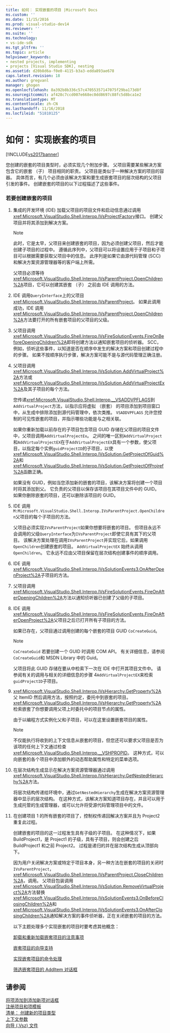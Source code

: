 ```yaml
---
title: 如何： 实现嵌套的项目 |Microsoft Docs
ms.custom: ''
ms.date: 11/15/2016
ms.prod: visual-studio-dev14
ms.reviewer: ''
ms.suite: ''
ms.technology:
- vs-ide-sdk
ms.tgt_pltfrm: ''
ms.topic: article
helpviewer_keywords:
- nested projects, implementing
- projects [Visual Studio SDK], nesting
ms.assetid: d20b8d6a-f0e0-4115-b3a3-edda893ae678
caps.latest.revision: 18
ms.author: gregvanl
manager: ghogen
ms.openlocfilehash: 8a392b8b336c57c47055357147075f29ba173d8f
ms.sourcegitcommit: af428c7ccd007e668ec0dd8697c88fc5d8bca1e2
ms.translationtype: MT
ms.contentlocale: zh-CN
ms.lasthandoff: 11/16/2018
ms.locfileid: "51810125"
---
```

# <a name="how-to-implement-nested-projects"></a>如何： 实现嵌套的项目
[!INCLUDE[vs2017banner](../../includes/vs2017banner.md)]

您创建的嵌套的项目类型时，必须实现几个附加步骤。 父项目需要某些解决方案包含它的嵌套 （子） 项目相同的职责。 父项目是类似于一种解决方案的项目的容器。 具体而言，有几个必须由该解决方案和要生成嵌套项目的层次结构的父项目引发的事件。 创建嵌套的项目的以下过程描述了这些事件。  
  
### <a name="to-create-nested-projects"></a>若要创建嵌套的项目  
  
1. 集成的开发环境 (IDE) 加载父项目的项目文件和启动信息通过调用<xref:Microsoft.VisualStudio.Shell.Interop.IVsProjectFactory>接口。 创建父项目并将其添加到解决方案。  
  
   > [!NOTE]
   >  此时，它是太早，父项目来创建嵌套的项目，因为必须创建父项目，然后才能创建子项目的过程中。 遵循此序列中，父项目可以将设置应用于子项目和子项目可以根据需要获取父项目中的信息。 此序列是如果它由源代码管理 (SCC) 和解决方案资源管理器等的客户端上所需。  
  
    父项目必须等待<xref:Microsoft.VisualStudio.Shell.Interop.IVsParentProject.OpenChildren%2A>项目，它可以创建其嵌套 （子） 之前由 IDE 调用的方法。  
  
2. IDE 调用`QueryInterface`上的父项目<xref:Microsoft.VisualStudio.Shell.Interop.IVsParentProject>。 如果此调用成功，IDE 调用<xref:Microsoft.VisualStudio.Shell.Interop.IVsParentProject.OpenChildren%2A>方法要打开的所有嵌套项目的父项目的父级。  
  
3. 父项目调用<xref:Microsoft.VisualStudio.Shell.Interop.IVsFireSolutionEvents.FireOnBeforeOpeningChildren%2A>即将创建方法以通知嵌套项目的侦听器。 SCC，例如，侦听这些事件，以知道是否在顺序中发生的解决方案和项目创建过程中的步骤。 如果不按顺序执行步骤，解决方案可能不是与源代码管理正确注册。  
  
4. 父项目调用<xref:Microsoft.VisualStudio.Shell.Interop.IVsSolution.AddVirtualProject%2A>方法或<xref:Microsoft.VisualStudio.Shell.Interop.IVsSolution.AddVirtualProjectEx%2A>及其子项目的每个方法。  
  
    您传递<xref:Microsoft.VisualStudio.Shell.Interop.__VSADDVPFLAGS>到`AddVirtualProject`方法，以指示应将虚拟 （嵌套） 的项目添加到项目窗口中，从生成中排除添加到源代码管理中，依次类推。 `VSADDVPFLAGS` 允许您控制的可见性嵌套的项目，并指示哪些功能是与之相关联。  
  
    如果你重新加载以前存在的子项目包含项目 GUID 存储在父项目的项目文件中，父项目调用`AddVirtualProjectEx`。 之间的唯一区别`AddVirtualProject`和`AddVirtualProjectEX`在于`AddVirtualProjectEX`具有一个参数，使父项目，以指定每个实例`guidProjectID`的子项目，以使<xref:Microsoft.VisualStudio.Shell.Interop.IVsSolution.GetProjectOfGuid%2A>和<xref:Microsoft.VisualStudio.Shell.Interop.IVsSolution.GetProjectOfProjref%2A>函数正确。  
  
    如果没有 GUID，例如当您添加新的嵌套的项目，该解决方案将创建一个项目时将其添加到父。 它负责的父项目以保存该项目在其项目文件中的 GUID。 如果你删除嵌套的项目，还可以删除该项目的 GUID。  
  
5. IDE 调用`M:Microsoft.VisualStudio.Shell.Interop.IVsParentProject.OpenChildren`父项目的每个子项目的方法。  
  
    父项目必须实现`IVsParentProject`如果你想要将嵌套的项目。 但项目永远不会调用的父级`QueryInterface`为`IVsParentProject`即使它具有其下的父项目。 该解决方案处理在调用`IVsParentProject`并实现它后，如果调用`OpenChildren`创建嵌套的项目。 `AddVirtualProjectEX` 始终从调用`OpenChildren`。 它永远不应由父项目保留在层次结构创建事件的顺序调用。  
  
6. IDE 调用<xref:Microsoft.VisualStudio.Shell.Interop.IVsSolutionEvents3.OnAfterOpenProject%2A>子项目的方法。  
  
7. 父项目调用<xref:Microsoft.VisualStudio.Shell.Interop.IVsFireSolutionEvents.FireOnAfterOpeningChildren%2A>方法以通知侦听器已创建了父级的子项目。  
  
8. IDE 调用<xref:Microsoft.VisualStudio.Shell.Interop.IVsFireSolutionEvents.FireOnAfterOpenProject%2A>父项目之后已打开所有子项目的方法。  
  
    如果已存在，父项目通过调用创建的每个嵌套的项目 GUID `CoCreateGuid`。  
  
   > [!NOTE]
   >  `CoCreateGuid` 若要创建一个 GUID 时调用 COM API。 有关详细信息，请参阅`CoCreateGuid`和 MSDN Library 中的 Guid。  
  
    父项目将此 GUID 存储在要从中检索下一次在 IDE 中打开其项目文件中。 请参阅有关的调用与相关的详细信息的步骤 4`AddVirtualProjectEX`来检索`guidProjectID`子项目。  
  
9. <xref:Microsoft.VisualStudio.Shell.Interop.IVsHierarchy.GetProperty%2A>父 ItemID 然后调用方法，按照约定，委托中到嵌套的项目。 <xref:Microsoft.VisualStudio.Shell.Interop.IVsHierarchy.GetProperty%2A>检索嵌套了你想要调用父项上时委托中的项目节点的属性。  
  
     由于以编程方式实例化父和子项目，可以在这里设置嵌套项目的属性。  
  
    > [!NOTE]
    >  不仅能执行将收到的上下文信息从嵌套的项目，但您还可以要求父项目是否为该项的任何上下文通过检查<xref:Microsoft.VisualStudio.Shell.Interop.__VSHPROPID>。 这种方式，可以向嵌套的各个项目中添加额外的动态帮助属性和特定的菜单选项。  
  
10. 在层次结构生成显示在解决方案资源管理器通过调用<xref:Microsoft.VisualStudio.Shell.Interop.IVsHierarchy.GetNestedHierarchy%2A>方法。  
  
     将层次结构传递给环境中，通过`GetNestedHierarchy`生成在解决方案资源管理器中显示的层次结构。 在这种方式，该解决方案知道项目存在，并且可以用于生成托管的生成管理器，或可以允许将受源代码管理项目中的文件。  
  
11. 在创建项目 1 的所有嵌套的项目了，控制权传递回解决方案并且为 Project2 重复此过程。  
  
     创建嵌套的项目的这一过程发生具有子级的子项目。 在这种情况下，如果 BuildProject1，是 Project1 的子级，具有子项目，则会创建之后 BuildProject1 和之前 Project2。 过程是递归的并在层次结构生成从顶部向下。  
  
     因为用户关闭解决方案或特定于项目本身，另一种方法在嵌套的项目的关闭时`IVsParentProject`， <xref:Microsoft.VisualStudio.Shell.Interop.IVsParentProject.CloseChildren%2A>，调用。 父项目包装调用<xref:Microsoft.VisualStudio.Shell.Interop.IVsSolution.RemoveVirtualProject%2A>方法替换<xref:Microsoft.VisualStudio.Shell.Interop.IVsSolutionEvents3.OnBeforeClosingChildren%2A>和<xref:Microsoft.VisualStudio.Shell.Interop.IVsSolutionEvents3.OnAfterClosingChildren%2A>通知解决方案的事件侦听器，正在关闭嵌套的项目的方法。  
  
    以下主题处理多个实现嵌套的项目时要考虑其他概念：  
  
    [卸载和重新加载嵌套项目的注意事项](../../extensibility/internals/considerations-for-unloading-and-reloading-nested-projects.md)  
  
    [嵌套项目的向导支持](../../extensibility/internals/wizard-support-for-nested-projects.md)  
  
    [实现嵌套项目的命令处理](../../extensibility/internals/implementing-command-handling-for-nested-projects.md)  
  
    [筛选嵌套项目的 AddItem 对话框](../../extensibility/internals/filtering-the-additem-dialog-box-for-nested-projects.md)  
  
## <a name="see-also"></a>请参阅  
 [将项添加到添加新项对话框](../../extensibility/internals/adding-items-to-the-add-new-item-dialog-boxes.md)   
 [注册项目和项模板](../../extensibility/internals/registering-project-and-item-templates.md)   
 [清单： 创建新的项目类型](../../extensibility/internals/checklist-creating-new-project-types.md)   
 [上下文参数](../../extensibility/internals/context-parameters.md)   
 [向导 (.Vsz) 文件](../../extensibility/internals/wizard-dot-vsz-file.md)

